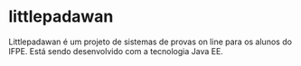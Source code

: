 littlepadawan
=============
Littlepadawan é um projeto de sistemas de provas on line para os alunos do IFPE.
Está sendo desenvolvido com a tecnologia Java EE.
